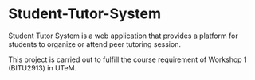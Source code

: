 # Student-Tutor-System
Student Tutor System is a web application that provides a platform for students to organize or attend peer tutoring session. 

This project is carried out to fulfill the course requirement of Workshop 1 (BITU2913) in UTeM.
